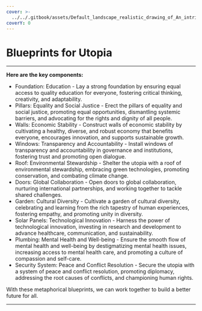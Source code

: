 ```yaml
---
cover: >-
  ../../.gitbook/assets/Default_landscape_realistic_drawing_of_An_intricate_and_highly_3_db3395de-f781-4f01-84e8-b509cb79af83_1.jpg
coverY: 0
---
```


# Blueprints for Utopia

***

**Here are the key components:**

* Foundation: Education - Lay a strong foundation by ensuring equal access to quality education for everyone, fostering critical thinking, creativity, and adaptability.
* Pillars: Equality and Social Justice - Erect the pillars of equality and social justice, promoting equal opportunities, dismantling systemic barriers, and advocating for the rights and dignity of all people.
* Walls: Economic Stability - Construct walls of economic stability by cultivating a healthy, diverse, and robust economy that benefits everyone, encourages innovation, and supports sustainable growth.
* Windows: Transparency and Accountability - Install windows of transparency and accountability in governance and institutions, fostering trust and promoting open dialogue.
* Roof: Environmental Stewardship - Shelter the utopia with a roof of environmental stewardship, embracing green technologies, promoting conservation, and combating climate change.
* Doors: Global Collaboration - Open doors to global collaboration, nurturing international partnerships, and working together to tackle shared challenges.
* Garden: Cultural Diversity - Cultivate a garden of cultural diversity, celebrating and learning from the rich tapestry of human experiences, fostering empathy, and promoting unity in diversity.
* Solar Panels: Technological Innovation - Harness the power of technological innovation, investing in research and development to advance healthcare, communication, and sustainability.
* Plumbing: Mental Health and Well-being - Ensure the smooth flow of mental health and well-being by destigmatizing mental health issues, increasing access to mental health care, and promoting a culture of compassion and self-care.
* Security System: Peace and Conflict Resolution - Secure the utopia with a system of peace and conflict resolution, promoting diplomacy, addressing the root causes of conflicts, and championing human rights.

With these metaphorical blueprints, we can work together to build a better future for all.

***
